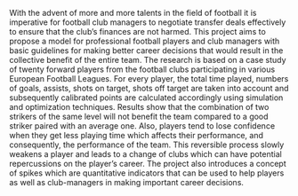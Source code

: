 With the advent of more and more talents in the field of football it is imperative for football club managers to negotiate transfer deals effectively to ensure that the club’s finances are not harmed. This project aims to propose a model for professional football players and club managers with basic guidelines for making better career decisions that would result in the collective benefit of the entire team. The research is based on a case study of twenty forward players from the football clubs participating in various European Football Leagues. For every player, the total time played, numbers of goals, assists, shots on target, shots off target are taken into account and subsequently calibrated points are calculated accordingly using simulation and optimization techniques. Results show that the combination of two strikers of the same level will not benefit the team compared to a good striker paired with an average one.  Also, players tend to lose confidence when they get less playing time which affects their performance, and consequently, the performance of the team. This reversible process slowly weakens a player and leads to a change of clubs which can have potential repercussions on the player’s career. The project also introduces a concept of spikes which are quantitative indicators that can be used to help players as well as club-managers in making important career decisions. 
